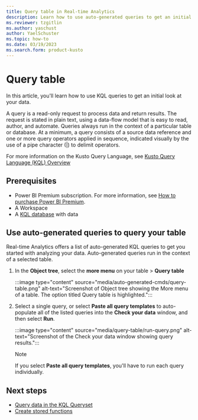 ```yaml
---
title: Query table in Real-time Analytics
description: Learn how to use auto-generated queries to get an initial look at your data.
ms.reviewer: tzgitlin
ms.author: yaschust
author: YaelSchuster
ms.topic: how-to
ms.date: 03/19/2023
ms.search.form: product-kusto
---
```

# Query table

In this article, you'll learn how to use KQL queries to get an initial look at your data.

A query is a read-only request to process data and return results. The request is stated in plain text, using a data-flow model that is easy to read, author, and automate. Queries always run in the context of a particular table or database. At a minimum, a query consists of a source data reference and one or more query operators applied in sequence, indicated visually by the use of a pipe character (|) to delimit operators.

For more information on the Kusto Query Language, see [Kusto Query Language (KQL) Overview](/azure/data-explorer/kusto/query/index?context=/fabric/context/context)

## Prerequisites

* Power BI Premium subscription. For more information, see [How to purchase Power BI Premium](/power-bi/enterprise/service-admin-premium-purchase).
* A Workspace
* A [KQL database](create-database.md) with data

## Use auto-generated queries to query your table

Real-time Analytics offers a list of auto-generated KQL queries to get you started with analyzing your data. Auto-generated queries run in the context of a selected table.

1. In the **Object tree**, select the **more menu** on your table > **Query table**

    :::image type="content" source="media/auto-generated-cmds/query-table.png" alt-text="Screenshot of Object tree showing the More menu of a table. The option titled Query table is highlighted.":::

1. Select a single query, or select **Paste all query templates** to auto-populate all of the listed queries into the **Check your data** window, and then select **Run**.

    :::image type="content" source="media/query-table/run-query.png" alt-text="Screenshot of the Check your data window showing query results.":::

    > [!NOTE]
    > If you select **Paste all query templates**, you'll have to run each query individually.

## Next steps

* [Query data in the KQL Queryset](kusto-query-set.md)
* [Create stored functions](create-functions.md)
